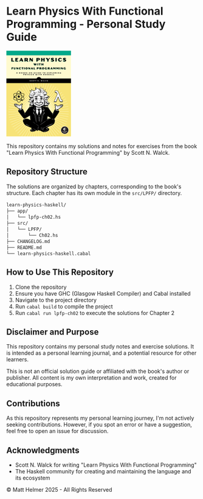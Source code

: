 
# Learn Physics With Functional Programming - Personal Study Guide

![Book Cover](book_front.png)

This repository contains my solutions and notes for exercises from the book "Learn Physics With Functional Programming" by Scott N. Walck.


## Repository Structure

The solutions are organized by chapters, corresponding to the book's structure. Each chapter has its own module in the `src/LPFP/` directory.

```
learn-physics-haskell/
├── app/
│   └── lpfp-ch02.hs
├── src/
│   └── LPFP/
│       └── Ch02.hs
├── CHANGELOG.md
├── README.md
└── learn-physics-haskell.cabal
```

## How to Use This Repository

1. Clone the repository
2. Ensure you have GHC (Glasgow Haskell Compiler) and Cabal installed
3. Navigate to the project directory
4. Run `cabal build` to compile the project
5. Run `cabal run lpfp-ch02` to execute the solutions for Chapter 2

## Disclaimer and Purpose

This repository contains my personal study notes and exercise solutions. It is intended as a personal learning journal, and a potential resource for other learners.

This is not an official solution guide or affiliated with the book's author or publisher. All content is my own interpretation and work, created for educational purposes.

## Contributions

As this repository represents my personal learning journey, I'm not actively seeking contributions. However, if you spot an error or have a suggestion, feel free to open an issue for discussion.

## Acknowledgments

- Scott N. Walck for writing "Learn Physics With Functional Programming"
- The Haskell community for creating and maintaining the language and its ecosystem

© Matt Helmer 2025 - All Rights Reserved
